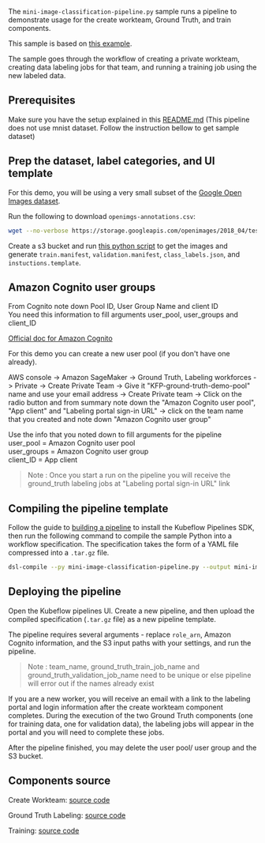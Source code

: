 The `mini-image-classification-pipeline.py` sample runs a pipeline to demonstrate usage for the create workteam, Ground Truth, and train components.

This sample is based on [this example](https://github.com/awslabs/amazon-sagemaker-examples/blob/master/ground_truth_labeling_jobs/from_unlabeled_data_to_deployed_machine_learning_model_ground_truth_demo_image_classification/from_unlabeled_data_to_deployed_machine_learning_model_ground_truth_demo_image_classification.ipynb).

The sample goes through the workflow of creating a private workteam, creating data labeling jobs for that team, and running a training job using the new labeled data.

## Prerequisites 

Make sure you have the setup explained in this [README.md](https://github.com/kubeflow/pipelines/blob/master/samples/contrib/aws-samples/README.md)
(This pipeline does not use mnist dataset. Follow the instruction bellow to get sample dataset)

## Prep the dataset, label categories, and UI template

For this demo, you will be using a very small subset of the [Google Open Images dataset](https://storage.googleapis.com/openimages/web/index.html).

Run the following to download `openimgs-annotations.csv`:
```bash
wget --no-verbose https://storage.googleapis.com/openimages/2018_04/test/test-annotations-human-imagelabels-boxable.csv -O openimgs-annotations.csv
```
Create a s3 bucket and run [this python script](https://github.com/kubeflow/pipelines/tree/master/samples/contrib/aws-samples/ground_truth_pipeline_demo/prep_inputs.py) to get the images and generate `train.manifest`, `validation.manifest`, `class_labels.json`, and `instuctions.template`.


## Amazon Cognito user groups

From Cognito note down Pool ID, User Group Name and client ID  
You need this information to fill arguments user_pool, user_groups and client_ID

[Official doc for Amazon Cognito](https://docs.aws.amazon.com/cognito/latest/developerguide/cognito-getting-started.html)

For this demo you can create a new user pool (if you don't have one already).   

AWS console -> Amazon SageMaker -> Ground Truth, Labeling workforces -> Private -> Create Private Team -> Give it "KFP-ground-truth-demo-pool" name and use your email address -> Create Private team -> Click on the radio button and from summary note down the "Amazon Cognito user pool", "App client" and "Labeling portal sign-in URL" -> click on the team name that you created and note down "Amazon Cognito user group"

Use the info that you noted down to fill arguments for the pipeline  
user_pool = Amazon Cognito user pool  
user_groups = Amazon Cognito user group  
client_ID = App client  

> Note : Once you start a run on the pipeline you will receive the ground_truth labeling jobs at "Labeling portal sign-in URL" link 


## Compiling the pipeline template

Follow the guide to [building a pipeline](https://www.kubeflow.org/docs/guides/pipelines/build-pipeline/) to install the Kubeflow Pipelines SDK, then run the following command to compile the sample Python into a workflow specification. The specification takes the form of a YAML file compressed into a `.tar.gz` file.


```bash
dsl-compile --py mini-image-classification-pipeline.py --output mini-image-classification-pipeline.tar.gz
```

## Deploying the pipeline

Open the Kubeflow pipelines UI. Create a new pipeline, and then upload the compiled specification (`.tar.gz` file) as a new pipeline template.

The pipeline requires several arguments - replace `role_arn`, Amazon Cognito information, and the S3 input paths with your settings, and run the pipeline.

> Note : team_name, ground_truth_train_job_name and ground_truth_validation_job_name need to be unique or else pipeline will error out if the names already exist

If you are a new worker, you will receive an email with a link to the labeling portal and login information after the create workteam component completes.
During the execution of the two Ground Truth components (one for training data, one for validation data), the labeling jobs will appear in the portal and you will need to complete these jobs.  

After the pipeline finished, you may delete the user pool/ user group and the S3 bucket.

  

## Components source

Create Workteam:
  [source code](https://github.com/kubeflow/pipelines/tree/master/components/aws/sagemaker/workteam/src)

Ground Truth Labeling:
  [source code](https://github.com/kubeflow/pipelines/tree/master/components/aws/sagemaker/ground_truth/src)

Training:
  [source code](https://github.com/kubeflow/pipelines/tree/master/components/aws/sagemaker/train/src)

